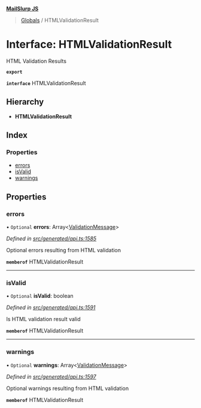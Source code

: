 **[MailSlurp JS](../README.md)**

> [Globals](../README.md) / HTMLValidationResult

# Interface: HTMLValidationResult

HTML Validation Results

**`export`** 

**`interface`** HTMLValidationResult

## Hierarchy

* **HTMLValidationResult**

## Index

### Properties

* [errors](htmlvalidationresult.md#errors)
* [isValid](htmlvalidationresult.md#isvalid)
* [warnings](htmlvalidationresult.md#warnings)

## Properties

### errors

• `Optional` **errors**: Array\<[ValidationMessage](validationmessage.md)>

*Defined in [src/generated/api.ts:1585](https://github.com/mailslurp/mailslurp-client/blob/36fa2ad/src/generated/api.ts#L1585)*

Optional errors resulting from HTML validation

**`memberof`** HTMLValidationResult

___

### isValid

• `Optional` **isValid**: boolean

*Defined in [src/generated/api.ts:1591](https://github.com/mailslurp/mailslurp-client/blob/36fa2ad/src/generated/api.ts#L1591)*

Is HTML validation result valid

**`memberof`** HTMLValidationResult

___

### warnings

• `Optional` **warnings**: Array\<[ValidationMessage](validationmessage.md)>

*Defined in [src/generated/api.ts:1597](https://github.com/mailslurp/mailslurp-client/blob/36fa2ad/src/generated/api.ts#L1597)*

Optional warnings resulting from HTML validation

**`memberof`** HTMLValidationResult
